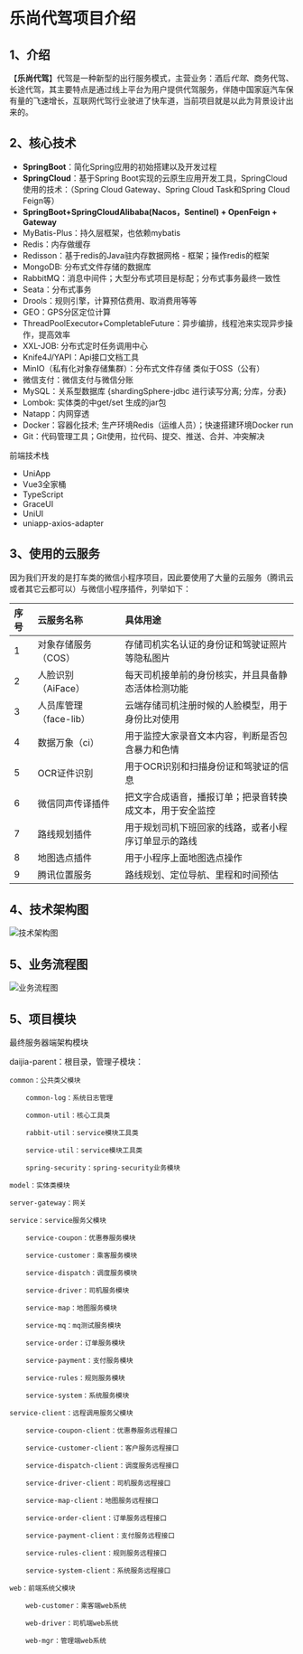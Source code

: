 # 乐尚代驾项目介绍

## 1、介绍

【**乐尚代驾**】代驾是一种新型的出行服务模式，主营业务：酒后*代驾*、商务代驾、长途代驾，其主要特点是通过线上平台为用户提供代驾服务，伴随中国家庭汽车保有量的飞速增长，互联网代驾行业驶进了快车道，当前项目就是以此为背景设计出来的。



## 2、核心技术

- **SpringBoot**：简化Spring应用的初始搭建以及开发过程
- **SpringCloud**：基于Spring Boot实现的云原生应用开发工具，SpringCloud使用的技术：（Spring Cloud Gateway、Spring Cloud Task和Spring Cloud Feign等）
- **SpringBoot+SpringCloudAlibaba(Nacos，Sentinel) + OpenFeign + Gateway**
- MyBatis-Plus：持久层框架，也依赖mybatis
- Redis：内存做缓存
- Redisson：基于redis的Java驻内存数据网格 - 框架；操作redis的框架
- MongoDB: 分布式文件存储的数据库
- RabbitMQ：消息中间件；大型分布式项目是标配；分布式事务最终一致性
- Seata：分布式事务
- Drools：规则引擎，计算预估费用、取消费用等等
- GEO：GPS分区定位计算
- ThreadPoolExecutor+CompletableFuture：异步编排，线程池来实现异步操作，提高效率
- XXL-JOB: 分布式定时任务调用中心
- Knife4J/YAPI：Api接口文档工具
- MinIO（私有化对象存储集群）：分布式文件存储 类似于OSS（公有）
- 微信支付：微信支付与微信分账
- MySQL：关系型数据库 {shardingSphere-jdbc 进行读写分离; 分库，分表}
- Lombok: 实体类的中get/set 生成的jar包
- Natapp：内网穿透
- Docker：容器化技术;  生产环境Redis（运维人员）；快速搭建环境Docker run
- Git：代码管理工具；Git使用，拉代码、提交、推送、合并、冲突解决

前端技术栈

- UniApp
- Vue3全家桶
- TypeScript
- GraceUI
- UniUI
- uniapp-axios-adapter



## 3、使用的云服务

因为我们开发的是打车类的微信小程序项目，因此要使用了大量的云服务（腾讯云或者其它云都可以）与微信小程序插件，列举如下：

| 序号 | 云服务名称             | 具体用途                                                 |
| :--- | :--------------------- | :------------------------------------------------------- |
| 1    | 对象存储服务（COS）    | 存储司机实名认证的身份证和驾驶证照片等隐私图片           |
| 2    | 人脸识别（AiFace）     | 每天司机接单前的身份核实，并且具备静态活体检测功能       |
| 3    | 人员库管理（face-lib） | 云端存储司机注册时候的人脸模型，用于身份比对使用         |
| 4    | 数据万象（ci）         | 用于监控大家录音文本内容，判断是否包含暴力和色情         |
| 5    | OCR证件识别            | 用于OCR识别和扫描身份证和驾驶证的信息                    |
| 6    | 微信同声传译插件       | 把文字合成语音，播报订单；把录音转换成文本，用于安全监控 |
| 7    | 路线规划插件           | 用于规划司机下班回家的线路，或者小程序订单显示的路线     |
| 8    | 地图选点插件           | 用于小程序上面地图选点操作                               |
| 9    | 腾讯位置服务           | 路线规划、定位导航、里程和时间预估                       |



## 4、技术架构图

![技术架构图](https://cdn.jsdelivr.net/gh/lingzhexi/blogImage/post/202409240943863.png)



## 5、业务流程图

![业务流程图](https://cdn.jsdelivr.net/gh/lingzhexi/blogImage/post/202409240943809.png)

## 5、项目模块

最终服务器端架构模块

daijia-parent：根目录，管理子模块：

	common：公共类父模块

		common-log：系统日志管理

		common-util：核心工具类

		rabbit-util：service模块工具类

		service-util：service模块工具类

		spring-security：spring-security业务模块

	model：实体类模块

	server-gateway：网关

	service：service服务父模块

		service-coupon：优惠券服务模块

		service-customer：乘客服务模块

		service-dispatch：调度服务模块

		service-driver：司机服务模块

		service-map：地图服务模块

		service-mq：mq测试服务模块

		service-order：订单服务模块

		service-payment：支付服务模块

		service-rules：规则服务模块

		service-system：系统服务模块

	service-client：远程调用服务父模块

		service-coupon-client：优惠券服务远程接口

		service-customer-client：客户服务远程接口

		service-dispatch-client：调度服务远程接口

		service-driver-client：司机服务远程接口

		service-map-client：地图服务远程接口

		service-order-client：订单服务远程接口

		service-payment-client：支付服务远程接口

		service-rules-client：规则服务远程接口

		service-system-client：系统服务远程接口

	web：前端系统父模块

		web-customer：乘客端web系统

		web-driver：司机端web系统

		web-mgr：管理端web系统